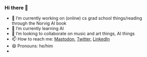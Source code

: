 ### Hi there 👋

- 🔭 I’m currently working on (online) cs grad school things/reading through the Norvig AI book
- 🌱 I’m currently learning AI
- 👯 I’m looking to collaborate on music and art things, AI things
- 📫 How to reach me: [Mastodon](https://post.lurk.org/@mrufrufin), [Twitter](https://twitter.com/derekxkwan), [LinkedIn](https://www.linkedin.com/in/derek-kwan-568bb67/)
- 😄 Pronouns: he/him
- 
<!--
**derekxkwan/derekxkwan** is a ✨ _special_ ✨ repository because its `README.md` (this file) appears on your GitHub profile.

Here are some ideas to get you started:

- 🤔 I’m looking for help with ...
- 💬 Ask me about ...
- ⚡ Fun fact: ...
-->
